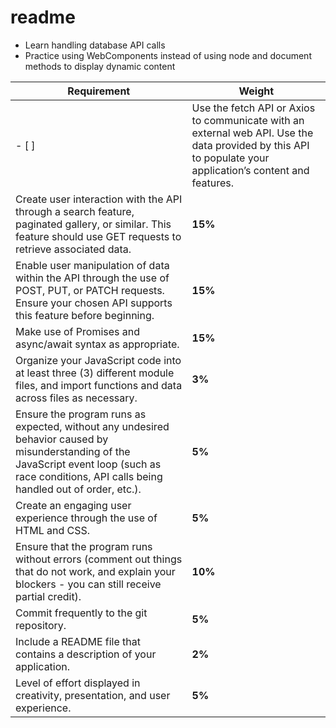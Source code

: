 # readme
- Learn handling database API calls
- Practice using WebComponents instead of using node and document methods to display dynamic content

| **Requirement**                                              | **Weight** |
| ------------------------------------------------------------ | ---------- |
- [ ] | Use the fetch API or Axios to communicate with an external web API. Use the data provided by this API to populate your application’s content and features. | **20%**    |
| Create user interaction with the API through a search feature, paginated gallery, or similar. This feature should use GET requests to retrieve associated data. | **15%**    |
| Enable user manipulation of data within the API through the use of POST, PUT, or PATCH requests. Ensure your chosen API supports this feature before beginning. | **15%**    |
| Make use of Promises and async/await syntax as appropriate.  | **15%**    |
| Organize your JavaScript code into at least three (3) different module files, and import functions and data across files as necessary. | **3%**     |
| Ensure the program runs as expected, without any undesired behavior caused by misunderstanding of the JavaScript event loop (such as race conditions, API calls being handled out of order, etc.). | **5%**     |
| Create an engaging user experience through the use of HTML and CSS. | **5%**     |
| Ensure that the program runs without errors (comment out things that do not work, and explain your blockers - you can still receive partial credit). | **10%**    |
| Commit frequently to the git repository.                     | **5%**     |
| Include a README file that contains a description of your application. | **2%**     |
| Level of effort displayed in creativity, presentation, and user experience. | **5%**     |
